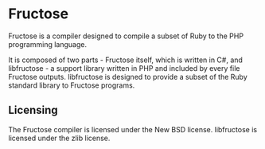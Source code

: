 Fructose
========

Fructose is a compiler designed to compile a subset of Ruby to the PHP programming language.

It is composed of two parts - Fructose itself, which is written in C#, and libfructose - a support library written in PHP and included by every file Fructose outputs. libfructose is designed to provide a subset of the Ruby standard library to Fructose programs.

Licensing
---------

The Fructose compiler is licensed under the New BSD license. libfructose is licensed under the zlib license.
